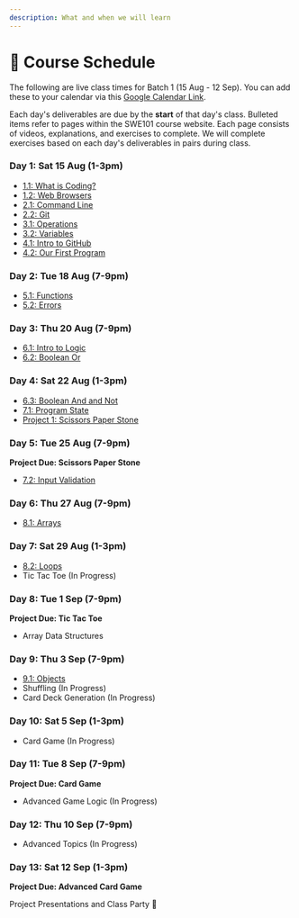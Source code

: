 ```yaml
---
description: What and when we will learn
---
```


# 📆 Course Schedule

The following are live class times for Batch 1 \(15 Aug - 12 Sep\). You can add these to your calendar via this [Google Calendar Link](https://calendar.google.com/calendar/ical/c_gk08cvi7junnsufojhgb9cse0g%40group.calendar.google.com/private-0ad96a6295ce32db230e9bf3a742c33b/basic.ics).

Each day's deliverables are due by the **start** of that day's class. Bulleted items refer to pages within the SWE101 course website. Each page consists of videos, explanations, and exercises to complete. We will complete exercises based on each day's deliverables in pairs during class.

### Day 1: Sat 15 Aug \(1-3pm\)

* [1.1: What is Coding?](../1-introduction/1-1-what-is-coding.md)
* [1.2: Web Browsers](../1-introduction/1-2-web-browsers.md)
* [2.1: Command Line](../2-organising-and-managing-code-files/2-1-command-line.md)
* [2.2: Git](../2-organising-and-managing-code-files/2-2-git.md)
* [3.1: Operations](../3-basic-data-manipulation/3-1-operations.md)
* [3.2: Variables](../3-basic-data-manipulation/3-2-variables.md)
* [4.1: Intro to GitHub](../4-getting-started-with-code/4-1-intro-to-github.md)
* [4.2: Our First Program](../4-getting-started-with-code/4-2-our-first-program.md)

### Day 2: Tue 18 Aug \(7-9pm\)

* [5.1: Functions](../5-structuring-and-debugging-code/5-1-functions.md)
* [5.2: Errors](../5-structuring-and-debugging-code/5-2-errors.md)

### **Day 3: Thu 20 Aug \(7-9pm\)**

* [6.1: Intro to Logic](../6-conditional-logic/6-1-intro-to-logic.md)
* [6.2: Boolean Or](../6-conditional-logic/6-2-pseudo-code-boolean-or.md)

### Day 4: Sat 22 Aug \(1-3pm\)

* [6.3: Boolean And and Not](../6-conditional-logic/6-3-boolean-and-and-not.md)
* [7.1: Program State](../7-managing-state-and-input-validation/7-1-program-state.md)
* [Project 1: Scissors Paper Stone](../projects/project-1-scissors-paper-stone.md)

### Day 5: Tue 25 Aug \(7-9pm\)

**Project Due: Scissors Paper Stone**

* [7.2: Input Validation](../7-managing-state-and-input-validation/7-2-input-validation.md)

### Day 6: Thu 27 Aug \(7-9pm\)

* [8.1: Arrays](../8-arrays-and-iteration/8-1-arrays.md)

### **Day 7: Sat 29 Aug \(1-3pm\)**

* [8.2: Loops](../8-arrays-and-iteration/8-2-loops.md)
* Tic Tac Toe \(In Progress\)

### Day 8: Tue 1 Sep \(7-9pm\)

**Project Due: Tic Tac Toe**

* Array Data Structures

### Day 9: Thu 3 Sep \(7-9pm\)

* [9.1: Objects](../9-javascript-objects/9-1-objects.md)
* Shuffling \(In Progress\)
* Card Deck Generation \(In Progress\)

### Day 10: Sat 5 Sep \(1-3pm\)

* Card Game \(In Progress\)

### Day 11: Tue 8 Sep \(7-9pm\)

**Project Due: Card Game**

* Advanced Game Logic \(In Progress\)

### Day 12: Thu 10 Sep \(7-9pm\)

* Advanced Topics \(In Progress\)

### Day 13: Sat 12 Sep \(1-3pm\)

**Project Due: Advanced Card Game**

Project Presentations and Class Party 🥳

